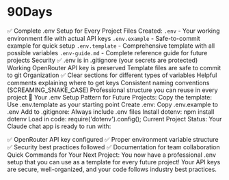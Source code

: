 # 90Days


✅ Complete .env Setup for Every Project
Files Created:
`.env` - Your working environment file with actual API keys
`.env.example` - Safe-to-commit example for quick setup
`.env.template` - Comprehensive template with all possible variables
`.env-guide.md` - Complete reference guide for future projects
Security ✅
.env is in .gitignore (your secrets are protected)
Working OpenRouter API key is preserved
Template files are safe to commit to git
Organization ✅
Clear sections for different types of variables
Helpful comments explaining where to get keys
Consistent naming conventions (SCREAMING_SNAKE_CASE)
Professional structure you can reuse in every project
🚀 Your .env Setup Pattern for Future Projects:
Copy the template: Use .env.template as your starting point
Create .env: Copy .env.example to .env
Add to .gitignore: Always include .env files
Install dotenv: npm install dotenv
Load in code: require('dotenv').config();
Current Project Status:
Your Claude chat app is ready to run with:

✅ OpenRouter API key configured
✅ Proper environment variable structure
✅ Security best practices followed
✅ Documentation for team collaboration
Quick Commands for Your Next Project:
You now have a professional .env setup that you can use as a template for every future project! Your API keys are secure, well-organized, and your code follows industry best practices.